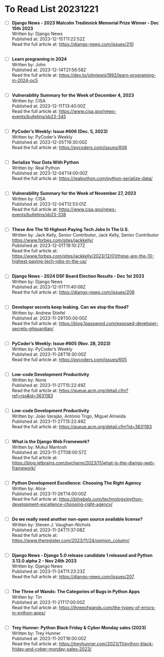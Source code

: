 # To Read List 20231221
- [ ] <b>Django News - 2023 Malcolm Tredinnick Memorial Prize Winner - Dec 15th 2023</b> </br>Written by: Django News </br>Published at: 2023-12-15T11:22:52Z </br>Read the full article at: https://django-news.com/issues/210 </br> </br>

- [ ] <b>Learn programing in 2024</b> </br>Written by: John </br>Published at: 2023-12-14T21:56:58Z </br>Read the full article at: https://dev.to/johnlewis1992/learn-programing-in-2024-oc5 </br> </br>

- [ ] <b>Vulnerability Summary for the Week of December 4, 2023</b> </br>Written by: CISA </br>Published at: 2023-12-11T13:40:00Z </br>Read the full article at: https://www.cisa.gov/news-events/bulletins/sb23-345 </br> </br>

- [ ] <b>PyCoder’s Weekly: Issue #606 (Dec. 5, 2023)</b> </br>Written by: PyCoder’s Weekly </br>Published at: 2023-12-05T19:30:00Z </br>Read the full article at: https://pycoders.com/issues/606 </br> </br>

- [ ] <b>Serialize Your Data With Python</b> </br>Written by: Real Python </br>Published at: 2023-12-04T14:00:00Z </br>Read the full article at: https://realpython.com/python-serialize-data/ </br> </br>

- [ ] <b>Vulnerability Summary for the Week of November 27, 2023</b> </br>Written by: CISA </br>Published at: 2023-12-04T12:53:01Z </br>Read the full article at: https://www.cisa.gov/news-events/bulletins/sb23-338 </br> </br>

- [ ] <b>These Are The 10 Highest-Paying Tech Jobs In The U.S.</b> </br>Written by: Jack Kelly, Senior Contributor, 
 Jack Kelly, Senior Contributor
 https://www.forbes.com/sites/jackkelly/ </br>Published at: 2023-12-01T19:10:27Z </br>Read the full article at: https://www.forbes.com/sites/jackkelly/2023/12/01/these-are-the-10-highest-paying-tech-jobs-in-the-us/ </br> </br>

- [ ] <b>Django News - 2024 DSF Board Election Results - Dec 1st 2023</b> </br>Written by: Django News </br>Published at: 2023-12-01T11:40:08Z </br>Read the full article at: https://django-news.com/issues/208 </br> </br>

- [ ] <b>Developer secrets keep leaking. Can we stop the flood?</b> </br>Written by: Andrew Stiefel </br>Published at: 2023-11-29T00:00:00Z </br>Read the full article at: https://blog.1password.com/exposed-developer-secrets-gitguardian/ </br> </br>

- [ ] <b>PyCoder’s Weekly: Issue #605 (Nov. 28, 2023)</b> </br>Written by: PyCoder’s Weekly </br>Published at: 2023-11-28T19:30:00Z </br>Read the full article at: https://pycoders.com/issues/605 </br> </br>

- [ ] <b>Low-code Development Productivity</b> </br>Written by: None </br>Published at: 2023-11-27T15:22:49Z </br>Read the full article at: https://queue.acm.org/detail.cfm?ref=rss&id=3631183 </br> </br>

- [ ] <b>Low-code Development Productivity</b> </br>Written by: João Varajão, António Trigo, Miguel Almeida </br>Published at: 2023-11-27T15:22:49Z </br>Read the full article at: https://queue.acm.org/detail.cfm?id=3631183 </br> </br>

- [ ] <b>What is the Django Web Framework?</b> </br>Written by: Mukul Mantosh </br>Published at: 2023-11-27T08:00:57Z </br>Read the full article at: https://blog.jetbrains.com/pycharm/2023/11/what-is-the-django-web-framework/ </br> </br>

- [ ] <b>Python Development Excellence: Choosing The Right Agency</b> </br>Written by: Alice </br>Published at: 2023-11-26T14:00:00Z </br>Read the full article at: https://bitrebels.com/technology/python-development-excellence-choosing-right-agency/ </br> </br>

- [ ] <b>Do we really need another non-open source available license?</b> </br>Written by: Steven J. Vaughan-Nichols </br>Published at: 2023-11-24T11:37:08Z </br>Read the full article at: https://www.theregister.com/2023/11/24/opinion_column/ </br> </br>

- [ ] <b>Django News - Django 5.0 release candidate 1 released and Python 3.13.0 alpha 2 - Nov 24th 2023</b> </br>Written by: Django News </br>Published at: 2023-11-24T11:23:23Z </br>Read the full article at: https://django-news.com/issues/207 </br> </br>

- [ ] <b>The Three of Wands: The Categories of Bugs in Python Apps</b> </br>Written by: Tin </br>Published at: 2023-11-21T17:00:00Z </br>Read the full article at: https://threeofwands.com/the-types-of-errors-in-python-apps/ </br> </br>

- [ ] <b>Trey Hunner: Python Black Friday & Cyber Monday sales (2023)</b> </br>Written by: Trey Hunner </br>Published at: 2023-11-20T16:00:00Z </br>Read the full article at: https://treyhunner.com/2023/11/python-black-friday-and-cyber-monday-sales-2023/ </br> </br>

